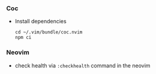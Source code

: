 ### Coc

- Install dependencies
  ```
  cd ~/.vim/bundle/coc.nvim
  npm ci
  ```
### Neovim
- check health via `:checkhealth` command in the neovim
